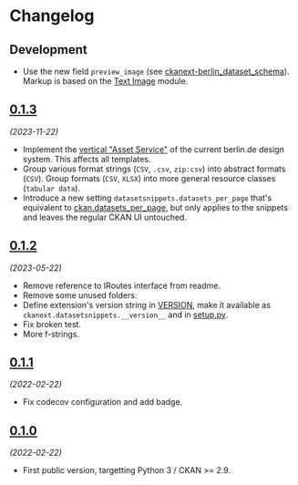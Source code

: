 # Changelog

## Development

- Use the new field `preview_image` (see [ckanext-berlin_dataset_schema](https://github.com/berlinonline/ckanext-berlin_dataset_schema)). Markup is based on the [Text Image](https://styleguide.berlin.de/patterns/11-vertical_assetservice-page-modul-textbild/11-vertical_assetservice-page-modul-textbild.html) module.

## [0.1.3](https://github.com/berlinonline/ckanext-datasetsnippets/releases/tag/0.1.3)

_(2023-11-22)_

- Implement the [vertical "Asset Service"](http://styleguide.berlin.de/patterns/11-vertical_assetservice-page-startseite/11-vertical_assetservice-page-startseite.html) of the current berlin.de design system. This affects all templates.
- Group various format strings (`CSV`, `.csv`, `zip:csv`) into abstract formats (`CSV`). Group formats (`CSV`, `XLSX`) into more general resource classes (`tabular data`).
- Introduce a new setting `datasetsnippets.datasets_per_page` that's equivalent to [ckan.datasets_per_page](https://docs.ckan.org/en/2.9/maintaining/configuration.html#ckan-datasets-per-page), but only applies to the snippets and leaves the regular CKAN UI untouched.

## [0.1.2](https://github.com/berlinonline/ckanext-datasetsnippets/releases/tag/0.1.2)

_(2023-05-22)_

- Remove reference to IRoutes interface from readme.
- Remove some unused folders.
- Define extension's version string in [VERSION](ckanext/datasetsnippets/VERSION), make it available as `ckanext.datasetsnippets.__version__` and in [setup.py](setup.py).
- Fix broken test.
- More f-strings.


## [0.1.1](https://github.com/berlinonline/ckanext-datasetsnippets/releases/tag/0.1.1)

_(2022-02-22)_

- Fix codecov configuration and add badge.

## [0.1.0](https://github.com/berlinonline/ckanext-datasetsnippets/releases/tag/0.1.0)

_(2022-02-22)_

- First public version, targetting Python 3 / CKAN >= 2.9.

